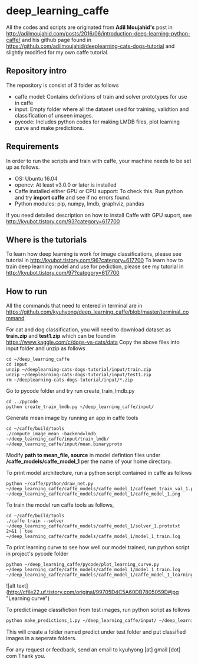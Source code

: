 # deep_learning_caffe

All the codes and scripts are originated from **Adil Moujahid's** post in http://adilmoujahid.com/posts/2016/06/introduction-deep-learning-python-caffe/ and his github page found in https://github.com/adilmoujahid/deeplearning-cats-dogs-tutorial and slightly modified for my own caffe tutorial.

## Repository intro
The repository is consist of 3 folder as follows
 - caffe model: Contains definitions of train and solver prototypes for use in caffe
 - input: Empty folder where all the dataset used for training, validtion and classification of unseen images.
 - pycode: Includes python codes for making LMDB files, plot learning curve and make predictions.

## Requirements
In order to run the scripts and train with caffe, your machine needs to be set up as follows.
 - OS: Ubuntu 16.04
 - opencv: At least v3.0.0 or later is installed
 - Caffe installed either GPU or CPU support: To check this. Run python and try **import caffe** and see if no errors found.
 - Python modules: pip, numpy, lmdb, graphviz, pandas

If you need detailed description on how to install Caffe with GPU suport, see http://kyubot.tistory.com/93?category=617700

## Where is the tutorials
To learn how deep learning is work for image classifications, please see tutorial in http://kyubot.tistory.com/96?category=617700 
To learn how to train deep learning model and use for pediction, please see my tutorial in http://kyubot.tistory.com/97?category=617700

## How to run
All the commands that need to entered in terminal are in https://github.com/kyuhyong/deep_learning_caffe/blob/master/terminal_command

For cat and dog classification, you will need to download dataset as **train.zip** and **test1.zip** which can be found in https://www.kaggle.com/c/dogs-vs-cats/data
Copy the above files into input folder and unzip as follows
```{r, engine='sh'}
cd ~/deep_learning_caffe 
cd input 
unzip ~/deeplearning-cats-dogs-tutorial/input/train.zip 
unzip ~/deeplearning-cats-dogs-tutorial/input/test1.zip 
rm ~/deeplearning-cats-dogs-tutorial/input/*.zip
```
Go to pycode folder and try run create_train_lmdb.py
```{r, engine='sh'}
cd ../pycode
python create_train_lmdb.py ~/deep_learning_caffe/input/
```
Generate mean image by running an app in caffe tools
```{r, engine='sh'}
cd ~/caffe/build/tools
./compute_image_mean -backend=lmdb ~/deep_learning_caffe/input/train_lmdb/ ~/deep_learning_caffe/input/mean.binaryproto
```
Modify **path to mean_file, source** in model defintion files under **/caffe_models/caffe_model_1** per the name of your home directory.

To print model architecture, run a python script contained in caffe as follows
```{r, engine='sh'}
python ~/caffe/python/draw_net.py ~/deep_learning_caffe/caffe_models/caffe_model_1/caffenet_train_val_1.prototxt ~/deep_learning_caffe/caffe_models/caffe_model_1/caffe_model_1.png
```
To train the model run caffe tools as follows,
```
cd ~/caffe/build/tools
./caffe train --solver ~/deep_learning_caffe/caffe_models/caffe_model_1/solver_1.prototxt 2>&1 | tee ~/deep_learning_caffe/caffe_models/caffe_model_1/model_1_train.log
```
To print learning curve to see how well our model trained, run python script in project's pycode folder
```
python ~/deep_learning_caffe/pycode/plot_learning_curve.py ~/deep_learning_caffe/caffe_models/caffe_model_1/model_1_train.log ~/deep_learning_caffe/caffe_models/caffe_model_1/caffe_model_1_learning_curve.png
```
![alt text] (http://cfile22.uf.tistory.com/original/99705D4C5A60DB7805059D#jpg "Learning curve")

To predict image classifiction from test images, run python script as follows
```sh
python make_predictions_1.py ~/deep_learning_caffe/input/ ~/deep_learning_caffe/caffe_models/caffe_model_1/ ~/deep_learning_caffe/input/test1/
```
This will create a folder named predict under test folder and put classified images in a seperate folders. 

For any request or feedback, send an email to kyuhyong [at] gmail [dot] com
Thank you.

